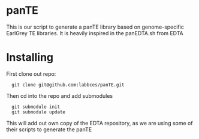 # panTE

This is our script to generate a panTE library based on genome-specific EarlGrey TE libraries. It is heavily inspired in the panEDTA.sh from EDTA

# Installing

First clone out repo:

```
  git clone git@github.com:labbces/panTE.git
```

Then cd into the repo and add submodules

```
  git submodule init
  git submodule update
```

This will add out own copy of the EDTA repository, as we are using some of their scripts to generate the panTE
